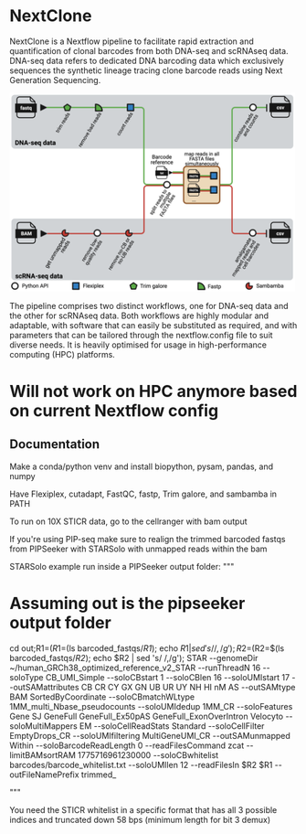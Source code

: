 # NextClone

NextClone is a Nextflow pipeline to facilitate rapid extraction and quantification 
of clonal barcodes from both DNA-seq and scRNAseq data.
DNA-seq data refers to dedicated DNA barcoding data which exclusively sequences 
the synthetic lineage tracing clone barcode reads using Next Generation Sequencing.

<p> <img src="Nextclone_diagram_v5.png" width="500"/> </p>

The pipeline comprises two distinct workflows, one for DNA-seq data and the other for scRNAseq data. 
Both workflows are highly modular and adaptable, with software that can easily be substituted as required, 
and with parameters that can be tailored through the nextflow.config file to suit diverse needs.
It is heavily optimised for usage in high-performance computing (HPC) platforms.

# Will not work on HPC anymore based on current Nextflow config


## Documentation

Make a conda/python venv and install biopython, pysam, pandas, and numpy

Have Flexiplex, cutadapt, FastQC, fastp, Trim galore, and sambamba in PATH

To run on 10X STICR data, go to the cellranger with bam output 

If you're using PIP-seq make sure to realign the trimmed barcoded fastqs from PIPSeeker with STARSolo with unmapped reads within the bam

STARSolo example run inside a PIPSeeker output folder:
"""
# Assuming out is the pipseeker output folder
cd out;R1=$(R1=$(ls barcoded_fastqs/*R1*); echo $R1 | sed 's/ /,/g');R2=$(R2=$(ls barcoded_fastqs/*R2*); echo $R2 | sed 's/ /,/g');
STAR --genomeDir ~/human_GRCh38_optimized_reference_v2_STAR --runThreadN 16 --soloType CB_UMI_Simple --soloCBstart 1 --soloCBlen 16 --soloUMIstart 17 --outSAMattributes CB CR CY GX GN UB UR UY NH HI nM AS --outSAMtype BAM SortedByCoordinate --soloCBmatchWLtype 1MM_multi_Nbase_pseudocounts --soloUMIdedup 1MM_CR --soloFeatures Gene SJ GeneFull GeneFull_Ex50pAS GeneFull_ExonOverIntron Velocyto --soloMultiMappers EM --soloCellReadStats Standard --soloCellFilter EmptyDrops_CR --soloUMIfiltering MultiGeneUMI_CR --outSAMunmapped Within --soloBarcodeReadLength 0 --readFilesCommand zcat --limitBAMsortRAM 1775716961230000 --soloCBwhitelist barcodes/barcode_whitelist.txt --soloUMIlen 12 --readFilesIn $R2 $R1 --outFileNamePrefix trimmed_

"""

You need the STICR whitelist in a specific format that has all 3 possible indices and truncated down 58 bps (minimum length for bit 3 demux)

<!-- ## Citation -->

<!-- If you use NextClone in your study, please kindly cite our preprint on bioRxiv. -->
